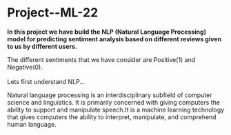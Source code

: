 # Project--ML-22

<table>
  
**In this project we have build the NLP (Natural Language Processing) model for predicting sentiment analysis based on different reviews given to us by different users.**

The different sentiments that we have consider are Positive(1) and Negative(0).<br></br>
Lets first understand NLP...

Natural language processing is an interdisciplinary subfield of computer science and linguistics. It is primarily concerned with giving computers the ability to support and manipulate speech.It is a machine learning technology that gives computers the ability to interpret, manipulate, and comprehend human language.<br></br>


  
</table>

